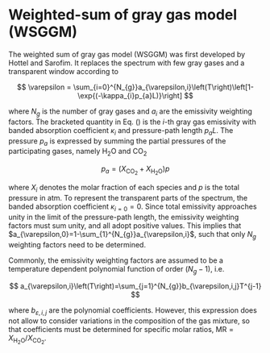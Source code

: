 # Weighted-sum of gray gas model (WSGGM)

The weighted sum of gray gas model (WSGGM) was first developed by
Hottel and Sarofim. It replaces the spectrum with few gray gases
and a transparent window according to

$$
\varepsilon = \sum_{i=0}^{N_{g}}a_{\varepsilon,i}\left(T\right)\left[1-\exp{(-\kappa_{i}p_{a}L)}\right]
$$

where $N_{g}$ is the number of gray gases and $a_{i}$ are the emissivity weighting factors.
The bracketed quantity in Eq. () is the $i$-th gray gas emissivity with
banded absorption coefficient $\kappa_{i}$ and pressure-path length $p_{a}L$. The pressure $p_{a}$
is expressed by summing the partial pressures of the participating gases, namely $\text{H}_{2}\text{O}$
and $\text{CO}_{2}$

$$
p_{a}=(X_{\text{CO}_{2}}+X_{\text{H}_{2}\text{O}})p
$$

where $X_{i}$ denotes the molar fraction of each species and $p$ is the total pressure in atm.
To represent the transparent parts of the spectrum, the banded absorption coefficient $\kappa_{i=0}=0$.
Since total emissivity approaches unity in the limit of the pressure-path length, the emissivity
weighting factors must sum unity, and all adopt positive values. This implies that $a_{\varepsilon,0}=1-\sum_{1}^{N_{g}}a_{\varepsilon,i}$,
such that only $N_{g}$ weighting factors need to be determined.

Commonly, the emissivity weighting factors are assumed to be a temperature dependent polynomial
function of order $(N_{g}-1)$, i.e.

$$
a_{\varepsilon,i}\left(T\right)=\sum_{j=1}^{N_{g}}b_{\varepsilon,i,j}T^{j-1}
$$

where $b_{\varepsilon,i,j}$ are the polynomial coefficients. However, this expression does
not allow to consider variations in the composition of the gas mixture, so that coefficients
must be determined for specific molar ratios, $\text{MR}=X_{\text{H}_{2}\text{O}}/X_{\text{CO}_{2}}$.

